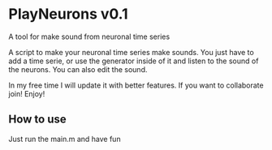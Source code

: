 # PlayNeurons v0.1
A tool for make sound from neuronal time series

A script to make your neuronal time series make sounds. You just have to add a time serie, or use the generator inside of it and listen to the sound of the neurons.
You can also edit the sound.

In my free time I will update it with better features. If you want to collaborate join!
Enjoy!

## How to use
Just run the main.m and have fun
